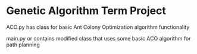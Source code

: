 # Genetic Algorithm Term Project

ACO.py has class for basic Ant Colony Optimization algorithm functionality

main.py or contains modified class that uses some basic ACO algorithm for path planning
